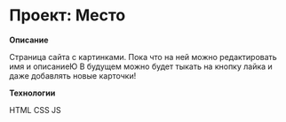 # Проект: Место



**Описание**

Страница сайта с картинками. Пока что на ней можно редактировать имя и описаниеЮ
В будущем можно будет тыкать на кнопку лайка и даже добавлять новые карточки!

**Технологии**

HTML CSS JS


